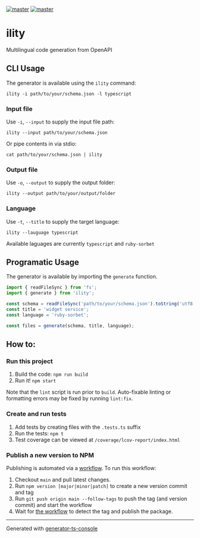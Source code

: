 [![master](https://github.com/skonves/ility/workflows/build/badge.svg?branch=main&event=push)](https://github.com/skonves/ility/actions?query=workflow%3Abuild+branch%3Amain+event%3Apush)
[![master](https://img.shields.io/npm/v/ility)](https://www.npmjs.com/package/ility)

# ility

Multilingual code generation from OpenAPI

## CLI Usage

The generator is available using the `ility` command:

```
ility -i path/to/your/schema.json -l typescript
```

### Input file

Use `-i`, `--input` to supply the input file path:

```
ility --input path/to/your/schema.json
```

Or pipe contents in via stdio:

```
cat path/to/your/schema.json | ility
```

### Output file

Use `-o`, `--output` to supply the output folder:

```
ility --output path/to/your/output/folder
```

### Language

Use `-t`, `--title` to supply the target language:

```
ility --lauguage typescript
```

Available laguages are currently `typescript` and `ruby-sorbet`

## Programatic Usage

The generator is available by importing the `generate` function.

```js
import { readFileSync } from 'fs';
import { generate } from 'ility';

const schema = readFileSync('path/to/your/schema.json').toString('utf8');
const title = 'widget service';
const language = 'ruby-sorbet';

const files = generate(schema, title, language);
```

## How to:

### Run this project

1.  Build the code: `npm run build`
1.  Run it! `npm start`

Note that the `lint` script is run prior to `build`. Auto-fixable linting or formatting errors may be fixed by running `lint:fix`.

### Create and run tests

1.  Add tests by creating files with the `.tests.ts` suffix
1.  Run the tests: `npm t`
1.  Test coverage can be viewed at `/coverage/lcov-report/index.html`

### Publish a new version to NPM

Publishing is automated via a [workflow](https://github.com/skonves/ility/actions?query=workflow%3Apublish). To run this workflow:

1. Checkout `main` and pull latest changes.
1. Run `npm version [major|minor|patch]` to create a new version commit and tag
1. Run `git push origin main --follow-tags` to push the tag (and version commit) and start the workflow
1. Wait for [the workflow](https://github.com/skonves/ility/actions?query=workflow%3Apublish) to detect the tag and publish the package.

---

Generated with [generator-ts-console](https://www.npmjs.com/package/generator-ts-console)
